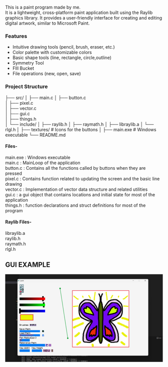 This is a paint program made by me.<br>
It is a lightweight, cross-platform paint application built using the Raylib graphics library. It provides a user-friendly interface for creating and editing digital artwork, similar to Microsoft Paint.

### Features
- Intuitive drawing tools (pencil, brush, eraser, etc.)
- Color palette with customizable colors
- Basic shape tools (line, rectangle, circle,outline)
- Symmetry Tool
- FIll Bucket
- File operations (new, open, save)

### Project Structure
├── src/
│   ├── main.c
│   ├── button.c      
│   ├── pixel.c        
│   ├── vector.c       
│   ├── gui.c          
│   ├── things.h       
│   └── include/
│       ├── raylib.h
│       ├── raymath.h
│       ├── libraylib.a
│       └── rlgl.h
│
├── textures/          # Icons for the buttons
│
├── main.exe           # Windows executable
└── README.md

#### Files-
main.exe : Windows executable<br>
main.c : MainLoop of the application<br>
button.c : Contains all the functions called by buttons when they are pressed<br>
pixel.c : Contains function related to updating the screen and the basic line drawing<br>
vector.c : Implementation of vector data structure and related utilities<br>
gui.c : a gui object that contains locations and initial state for most of the application<br>
things.h : function declarations and struct definitions for most of the program<br>

#### Raylib Files-
libraylib.a<br>
raylib.h<br>
raymath.h<br>
rlgl.h<br>

## GUI EXAMPLE
![alt text](https://github.com/ewilipsic/CS_project/blob/main/readme.png?raw=true)
